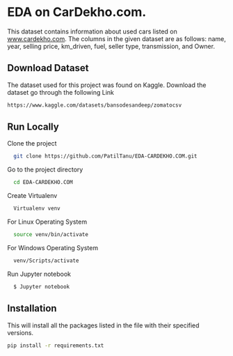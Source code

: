 
# EDA on CarDekho.com.

This dataset contains information about used cars listed on www.cardekho.com. The columns in the given dataset are as follows: name, year, selling price, km_driven, fuel, seller 
type, transmission, and Owner.

## Download Dataset

The dataset used for this project was found on Kaggle. Download the dataset go through the  following Link

```bash
https://www.kaggle.com/datasets/bansodesandeep/zomatocsv

```


## Run Locally

Clone the project

```bash
  git clone https://github.com/PatilTanu/EDA-CARDEKHO.COM.git
```

Go to the project directory

```bash
  cd EDA-CARDEKHO.COM
```

Create Virtualenv 

```bash
  Virtualenv venv
```

For Linux Operating System

```bash
  source venv/bin/activate
```

For Windows Operating System

```bash
  venv/Scripts/activate
```
Run Jupyter notebook

```bash
  $ Jupyter notebook
```


## Installation

This will install all the packages listed in the file with their specified versions.

```bash
pip install -r requirements.txt

```


    